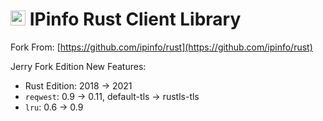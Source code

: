 # <img src="https://ipinfo.io/static/ipinfo-small.svg" alt="IPinfo" width="24"/> IPinfo Rust Client Library

Fork From: [https://github.com/ipinfo/rust](https://github.com/ipinfo/rust)

Jerry Fork Edition New Features:

* Rust Edition: 2018 -> 2021
* `reqwest`: 0.9 -> 0.11, default-tls -> rustls-tls
* `lru`: 0.6 -> 0.9
